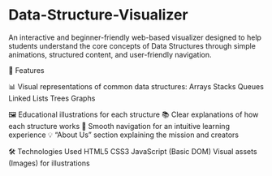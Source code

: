 # Data-Structure-Visualizer

An interactive and beginner-friendly web-based visualizer designed to help students understand the core concepts of Data Structures through simple animations, structured content, and user-friendly navigation.

🚀 Features

📊 Visual representations of common data structures:
Arrays
Stacks
Queues
Linked Lists
Trees
Graphs

🖼️ Educational illustrations for each structure
📚 Clear explanations of how each structure works
🧭 Smooth navigation for an intuitive learning experience
💡 “About Us” section explaining the mission and creators

🛠️ Technologies Used
HTML5
CSS3
JavaScript (Basic DOM)
Visual assets (Images) for illustrations
